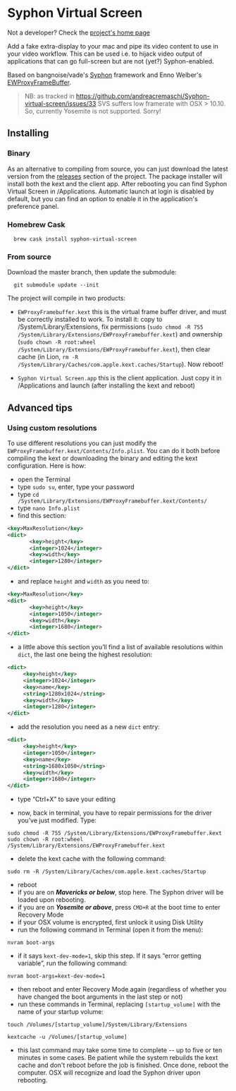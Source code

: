 # Syphon Virtual Screen
Not a developer? Check the [project's home page](http://andreacremaschi.github.io/Syphon-virtual-screen/)

Add a fake extra-display to your mac and pipe its video content to use in your video workflow. This can be used i.e. to hijack video output of applications that can go full-screen but are not (yet?) Syphon-enabled.

Based on bangnoise/vade's [Syphon](http://syphon.v002.info) framework and Enno Welber's [EWProxyFrameBuffer](https://github.com/mkernel/EWProxyFramebuffer).

> NB: as tracked in https://github.com/andreacremaschi/Syphon-virtual-screen/issues/33 SVS suffers low framerate with OSX > 10.10. So, currently Yosemite is not supported. Sorry!

## Installing

### Binary

As an alternative to compiling from source, you can just download the latest version from the [releases](https://github.com/andreacremaschi/Syphon-virtual-screen/releases/latest/) section of the project. The package installer will install both the kext and the client app. After rebooting you can find Syphon Virtual Screen in /Applications. Automatic launch at login is disabled by default, but you can find an option to enable it in the application's preference panel.

### Homebrew Cask
     
      brew cask install syphon-virtual-screen
     

### From source

Download the master branch, then update the submodule:

      git submodule update --init

The project will compile in two products: 

- ```EWProxyFramebuffer.kext``` this is the virtual frame buffer driver, and must be correctly installed to work. To install it: copy to /System/Library/Extensions, fix permissions (`sudo chmod -R 755 /System/Library/Extensions/EWProxyFramebuffer.kext`) and ownership (`sudo chown -R root:wheel /System/Library/Extensions/EWProxyFramebuffer.kext`), then clear cache (in Lion, `rm -R /System/Library/Caches/com.apple.kext.caches/Startup`). Now reboot!

- ```Syphon Virtual Screen.app``` this is the client application. Just copy it in /Applications and launch (after installing the kext and reboot)



## Advanced tips

### Using custom resolutions

To use different resolutions you can just modify the ```EWProxyFramebuffer.kext/Contents/Info.plist```.
You can do it both before compiling the kext or downloading the binary and editing the kext configuration. Here is how:


- open the Terminal
- type `sudo su`, enter, type your password
- type `cd /System/Library/Extensions/EWProxyFramebuffer.kext/Contents/`
- type `nano Info.plist`
- find this section:

``` xml
<key>MaxResolution</key>
<dict>
       <key>height</key>
       <integer>1024</integer>
       <key>width</key>
       <integer>1280</integer>
</dict>
```

- and replace ```height``` and ```width``` as you need to:

``` xml
<key>MaxResolution</key>
<dict>
       <key>height</key>
       <integer>1050</integer>
       <key>width</key>
       <integer>1680</integer>
</dict>
```

- a little above this section you’ll find a list of available resolutions within `dict`, the last one being the highest resolution:

``` xml
<dict>
     <key>height</key>
     <integer>1024</integer>
     <key>name</key>
     <string>1280x1024</string>
     <key>width</key>
     <integer>1280</integer>
</dict>
```

- add the resolution you need as a new `dict` entry:

``` xml
<dict>
     <key>height</key>
     <integer>1050</integer>
     <key>name</key>
     <string>1680x1050</string>
     <key>width</key>
     <integer>1680</integer>
</dict>
```

- type “Ctrl+X” to save your editing

- now, back in terminal, you have to repair permissions for the driver you’ve just modified. Type:

```
sudo chmod -R 755 /System/Library/Extensions/EWProxyFramebuffer.kext
sudo chown -R root:wheel /System/Library/Extensions/EWProxyFramebuffer.kext
```

- delete the kext cache with the following command:

```sudo rm -R /System/Library/Caches/com.apple.kext.caches/Startup```

- reboot
- if you are on ***Mavericks or below***, stop here. The Syphon driver will be loaded upon rebooting.
- if you are on ***Yosemite or above***, press `CMD+R` at the boot time to enter Recovery Mode
- if your OSX volume is encrypted, first unlock it using Disk Utility
- run the following command in Terminal (open it from the menu):

```
nvram boot-args
```

- if it says `kext-dev-mode=1`, skip this step. If it says “error getting variable”, run the following command:

```
nvram boot-args=kext-dev-mode=1
```

- then reboot and enter Recovery Mode again (regardless of whether you have changed the boot arguments in the last step or not)
- run these commands in Terminal, replacing `[startup_volume]` with the name of your startup volume:

```
touch /Volumes/[startup_volume]/System/Library/Extensions
```

```
kextcache -u /Volumes/[startup_volume]
```

- this last command may take some time to complete -- up to five or ten minutes in some cases. Be patient while the system rebuilds the kext cache and don't reboot before the job is finished. Once done, reboot the computer. OSX will recognize and load the Syphon driver upon rebooting.

